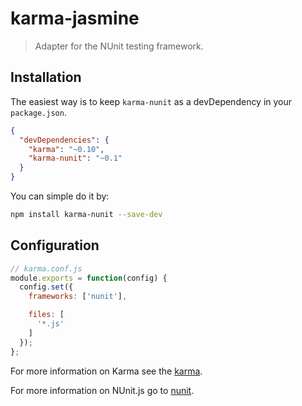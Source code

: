 # karma-jasmine

> Adapter for the NUnit testing framework.

## Installation

The easiest way is to keep `karma-nunit` as a devDependency in your `package.json`.
```json
{
  "devDependencies": {
    "karma": "~0.10",
    "karma-nunit": "~0.1"
  }
}
```

You can simple do it by:
```bash
npm install karma-nunit --save-dev
```

## Configuration
```js
// karma.conf.js
module.exports = function(config) {
  config.set({
    frameworks: ['nunit'],

    files: [
      '*.js'
    ]
  });
};
```

For more information on Karma see the [karma].

For more information on NUnit.js go to [nunit].


[karma]: http://karma-runner.github.com
[nunit]: https://github.com/nealxyc/nunit.js
